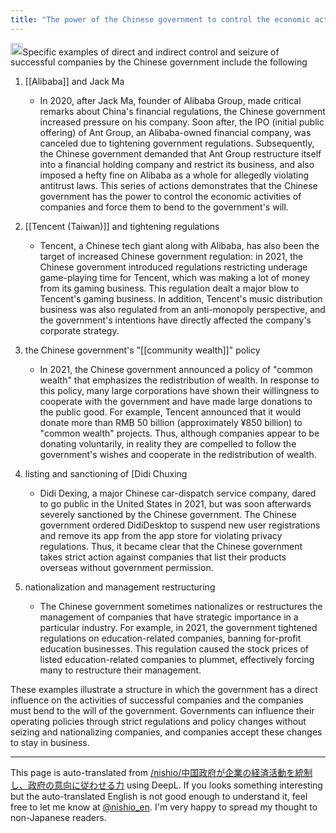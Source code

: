 ```yaml
---
title: "The power of the Chinese government to control the economic activities of companies and make them bend to the government's will."
---
```


<img src='https://scrapbox.io/api/pages/nishio-en/gpt/icon' alt='gpt.icon' height="19.5"/>Specific examples of direct and indirect control and seizure of successful companies by the Chinese government include the following

1. [[Alibaba]] and Jack Ma
    - In 2020, after Jack Ma, founder of Alibaba Group, made critical remarks about China's financial regulations, the Chinese government increased pressure on his company. Soon after, the IPO (initial public offering) of Ant Group, an Alibaba-owned financial company, was canceled due to tightening government regulations. Subsequently, the Chinese government demanded that Ant Group restructure itself into a financial holding company and restrict its business, and also imposed a hefty fine on Alibaba as a whole for allegedly violating antitrust laws. This series of actions demonstrates that the Chinese government has the power to control the economic activities of companies and force them to bend to the government's will.

2. [[Tencent (Taiwan)]] and tightening regulations
    - Tencent, a Chinese tech giant along with Alibaba, has also been the target of increased Chinese government regulation: in 2021, the Chinese government introduced regulations restricting underage game-playing time for Tencent, which was making a lot of money from its gaming business. This regulation dealt a major blow to Tencent's gaming business. In addition, Tencent's music distribution business was also regulated from an anti-monopoly perspective, and the government's intentions have directly affected the company's corporate strategy.

3. the Chinese government's "[[community wealth]]" policy
    - In 2021, the Chinese government announced a policy of "common wealth" that emphasizes the redistribution of wealth. In response to this policy, many large corporations have shown their willingness to cooperate with the government and have made large donations to the public good. For example, Tencent announced that it would donate more than RMB 50 billion (approximately ¥850 billion) to "common wealth" projects. Thus, although companies appear to be donating voluntarily, in reality they are compelled to follow the government's wishes and cooperate in the redistribution of wealth.

4. listing and sanctioning of [Didi Chuxing
    - Didi Dexing, a major Chinese car-dispatch service company, dared to go public in the United States in 2021, but was soon afterwards severely sanctioned by the Chinese government. The Chinese government ordered DidiDesktop to suspend new user registrations and remove its app from the app store for violating privacy regulations. Thus, it became clear that the Chinese government takes strict action against companies that list their products overseas without government permission.

5. nationalization and management restructuring
    - The Chinese government sometimes nationalizes or restructures the management of companies that have strategic importance in a particular industry. For example, in 2021, the government tightened regulations on education-related companies, banning for-profit education businesses. This regulation caused the stock prices of listed education-related companies to plummet, effectively forcing many to restructure their management.

These examples illustrate a structure in which the government has a direct influence on the activities of successful companies and the companies must bend to the will of the government. Governments can influence their operating policies through strict regulations and policy changes without seizing and nationalizing companies, and companies accept these changes to stay in business.

---
This page is auto-translated from [/nishio/中国政府が企業の経済活動を統制し、政府の意向に従わせる力](https://scrapbox.io/nishio/中国政府が企業の経済活動を統制し、政府の意向に従わせる力) using DeepL. If you looks something interesting but the auto-translated English is not good enough to understand it, feel free to let me know at [@nishio_en](https://twitter.com/nishio_en). I'm very happy to spread my thought to non-Japanese readers.